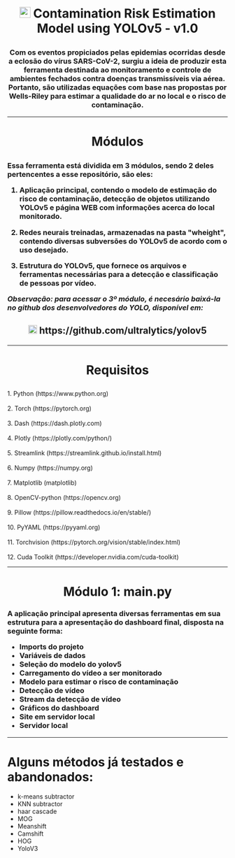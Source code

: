 
# <p align="center"><img src="https://cdn.jsdelivr.net/gh/devicons/devicon/icons/python/python-original.svg" width="25" height="25"/> Contamination Risk Estimation Model using YOLOv5 - v1.0 </p>
<h3 align="center">Com os eventos propiciados pelas epidemias ocorridas desde a eclosão do vírus SARS-CoV-2, surgiu a ideia de produzir esta ferramenta destinada ao monitoramento e controle de ambientes fechados contra doenças transmissíveis via aérea.
Portanto, são utilizadas equações com base nas propostas por Wells-Riley para estimar a qualidade do ar no local e o risco de contaminação.</>

----------------------------------------------------------------------------------------------------------------------------------------------------------------------------------------------------------------
# <p align="center">Módulos</p>
<h3>Essa ferramenta está dividida em 3 módulos, sendo 2 deles pertencentes a esse repositório, são eles:</>

1. Aplicação principal, contendo o modelo de estimação do risco de contaminação, detecção de objetos utilizando YOLOv5 e página WEB com informações acerca do local monitorado.

2. Redes neurais treinadas, armazenadas na pasta "wheight", contendo diversas subversões do YOLOv5 de acordo com o uso desejado.

3. Estrutura do YOLOv5, que fornece os arquivos e ferramentas necessárias para a detecção e classificação de pessoas por vídeo.

*Observação: para acessar o 3º módulo, é necesário baixá-la no github dos desenvolvedores do YOLO, disponível em:*

<h2 align="center"><img src="https://img.icons8.com/glyph-neue/256/ffffff/github.png" width="20" height="20"/> https://github.com/ultralytics/yolov5</>

----------------------------------------------------------------------------------------------------------------------------------------------------------------------------------------------------------------
# <p align="center">Requisitos</p>
<p align="left">
1. Python (https://www.python.org)<br><br>
2. Torch (https://pytorch.org)<br><br>
3. Dash (https://dash.plotly.com)<br><br>
4. Plotly (https://plotly.com/python/)<br><br>
5. Streamlink (https://streamlink.github.io/install.html)<br><br>
6. Numpy (https://numpy.org)<br><br>
7. Matplotlib (matplotlib)<br><br>
8. OpenCV-python (https://opencv.org)<br><br>
9. Pillow (https://pillow.readthedocs.io/en/stable/)<br><br>
10. PyYAML (https://pyyaml.org)<br><br>
11. Torchvision (https://pytorch.org/vision/stable/index.html)<br><br>
12. Cuda Toolkit (https://developer.nvidia.com/cuda-toolkit)
</p>

----------------------------------------------------------------------------------------------------------------------------------------------------------------------------------------------------------------
<h1 align="center">Módulo 1: main.py</>
<h3>A aplicação principal apresenta diversas ferramentas em sua estrutura para a apresentação do dashboard final, disposta na seguinte forma:</>

- Imports do projeto
- Variáveis de dados
- Seleção do modelo do yolov5
- Carregamento do vídeo a ser monitorado
- Modelo para estimar o risco de contaminação
- Detecção de vídeo
- Stream da detecção de vídeo
- Gráficos do dashboard
- Site em servidor local
- Servidor local

----------------------------------------------------------------------------------------------------------------------------------------------------------------------------------------------------------------

# Alguns métodos já testados e abandonados:
- k-means subtractor
- KNN subtractor
- haar cascade
- MOG
- Meanshift
- Camshift
- HOG
- YoloV3
